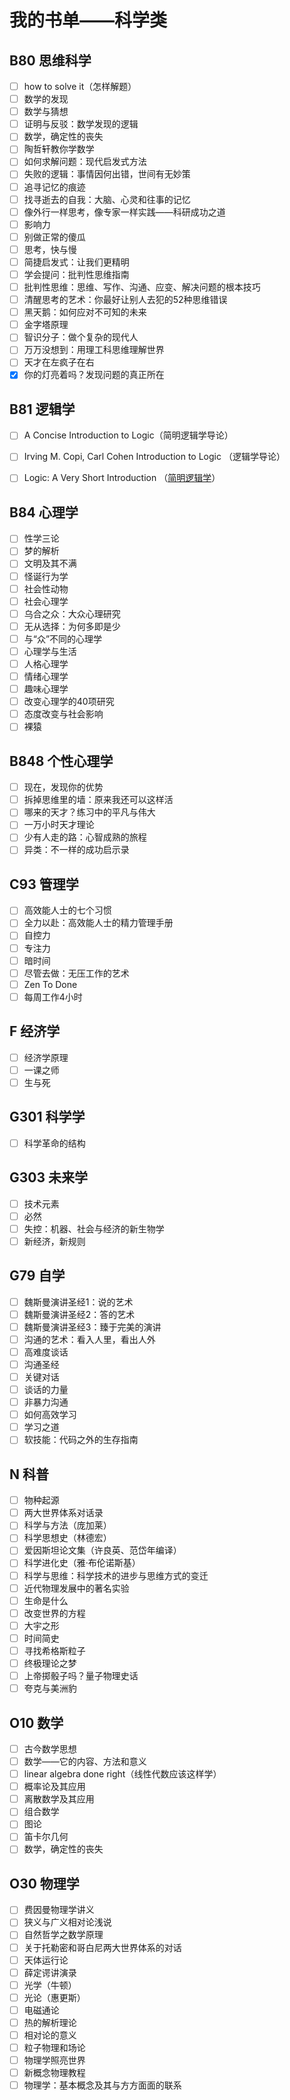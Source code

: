 # 我的书单——科学类

## B80 思维科学

- [ ] how to solve it（怎样解题）
- [ ] 数学的发现
- [ ] 数学与猜想
- [ ] 证明与反驳：数学发现的逻辑
- [ ] 数学，确定性的丧失
- [ ] 陶哲轩教你学数学
- [ ] 如何求解问题：现代启发式方法
- [ ] 失败的逻辑：事情因何出错，世间有无妙策
- [ ] 追寻记忆的痕迹
- [ ] 找寻逝去的自我：大脑、心灵和往事的记忆
- [ ] 像外行一样思考，像专家一样实践——科研成功之道
- [ ] 影响力
- [ ] 别做正常的傻瓜
- [ ] 思考，快与慢
- [ ] 简捷启发式：让我们更精明
- [ ] 学会提问：批判性思维指南
- [ ] 批判性思维：思维、写作、沟通、应变、解决问题的根本技巧
- [ ] 清醒思考的艺术：你最好让别人去犯的52种思维错误
- [ ] 黑天鹅：如何应对不可知的未来
- [ ] 金字塔原理
- [ ] 智识分子：做个复杂的现代人
- [ ] 万万没想到：用理工科思维理解世界
- [ ] 天才在左疯子在右
- [x] 你的灯亮着吗？发现问题的真正所在

## B81 逻辑学

- [ ] A Concise Introduction to Logic（简明逻辑学导论）
- [ ] Irving M. Copi, Carl Cohen Introduction to Logic （逻辑学导论）
- [ ] Logic: A Very Short Introduction （[简明逻辑学][short_logic]）

  [short_logic]: https://wxflogic.gitbook.io/logic/

## B84 心理学

- [ ] 性学三论
- [ ] 梦的解析
- [ ] 文明及其不满
- [ ] 怪诞行为学
- [ ] 社会性动物
- [ ] 社会心理学
- [ ] 乌合之众：大众心理研究
- [ ] 无从选择：为何多即是少
- [ ] 与“众”不同的心理学
- [ ] 心理学与生活
- [ ] 人格心理学
- [ ] 情绪心理学
- [ ] 趣味心理学
- [ ] 改变心理学的40项研究
- [ ] 态度改变与社会影响
- [ ] 裸猿

## B848 个性心理学

- [ ] 现在，发现你的优势
- [ ] 拆掉思维里的墙：原来我还可以这样活
- [ ] 哪来的天才？练习中的平凡与伟大
- [ ] 一万小时天才理论
- [ ] 少有人走的路：心智成熟的旅程
- [ ] 异类：不一样的成功启示录

## C93 管理学

- [ ] 高效能人士的七个习惯
- [ ] 全力以赴：高效能人士的精力管理手册
- [ ] 自控力
- [ ] 专注力
- [ ] 暗时间
- [ ] 尽管去做：无压工作的艺术
- [ ] Zen To Done
- [ ] 每周工作4小时

## F 经济学

- [ ] 经济学原理
- [ ] 一课之师
- [ ] 生与死

## G301 科学学

- [ ] 科学革命的结构

## G303 未来学

- [ ] 技术元素
- [ ] 必然
- [ ] 失控：机器、社会与经济的新生物学
- [ ] 新经济，新规则

## G79 自学

- [ ] 魏斯曼演讲圣经1：说的艺术
- [ ] 魏斯曼演讲圣经2：答的艺术
- [ ] 魏斯曼演讲圣经3：臻于完美的演讲
- [ ] 沟通的艺术：看入人里，看出人外
- [ ] 高难度谈话
- [ ] 沟通圣经
- [ ] 关键对话
- [ ] 谈话的力量
- [ ] 非暴力沟通
- [ ] 如何高效学习
- [ ] 学习之道
- [ ] 软技能：代码之外的生存指南

## N 科普

- [ ] 物种起源
- [ ] 两大世界体系对话录
- [ ] 科学与方法（庞加莱）
- [ ] 科学思想史（林德宏）
- [ ] 爱因斯坦论文集（许良英、范岱年编译）
- [ ] 科学进化史（雅·布伦诺斯基）
- [ ] 科学与思维：科学技术的进步与思维方式的变迁
- [ ] 近代物理发展中的著名实验
- [ ] 生命是什么
- [ ] 改变世界的方程
- [ ] 大宇之形
- [ ] 时间简史
- [ ] 寻找希格斯粒子
- [ ] 终极理论之梦
- [ ] 上帝掷骰子吗？量子物理史话
- [ ] 夸克与美洲豹

## O10 数学

- [ ] 古今数学思想
- [ ] 数学——它的内容、方法和意义
- [ ] linear algebra done right（线性代数应该这样学）
- [ ] 概率论及其应用
- [ ] 离散数学及其应用
- [ ] 组合数学
- [ ] 图论
- [ ] 笛卡尔几何
- [ ] 数学，确定性的丧失

## O30 物理学

- [ ] 费因曼物理学讲义
- [ ] 狭义与广义相对论浅说
- [ ] 自然哲学之数学原理
- [ ] 关于托勒密和哥白尼两大世界体系的对话
- [ ] 天体运行论
- [ ] 薛定谔讲演录
- [ ] 光学（牛顿）
- [ ] 光论（惠更斯）
- [ ] 电磁通论
- [ ] 热的解析理论
- [ ] 相对论的意义
- [ ] 粒子物理和场论
- [ ] 物理学照亮世界
- [ ] 新概念物理教程
- [ ] 物理学：基本概念及其与方方面面的联系
